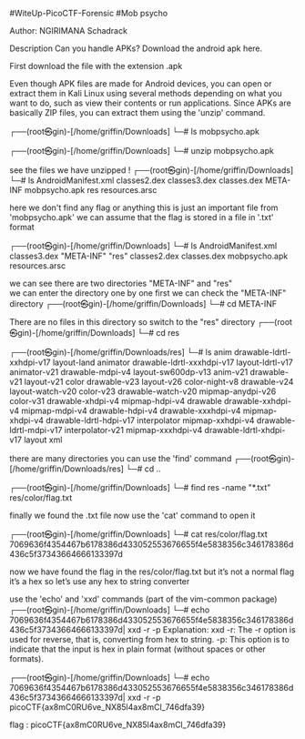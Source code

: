 #WiteUp-PicoCTF-Forensic
#Mob psycho

Author: NGIRIMANA Schadrack

Description
Can you handle APKs?
Download the android apk here.

First download the file with the extension .apk

Even though APK files are made for Android devices, you can open or extract them in Kali Linux using several methods depending on what you want to do, such as view their contents or run applications. 
Since APKs are basically ZIP files, you can extract them using the 'unzip' command.

┌──(root㉿gin)-[/home/griffin/Downloads]
└─# ls
mobpsycho.apk
                                                                                
┌──(root㉿gin)-[/home/griffin/Downloads]
└─# unzip mobpsycho.apk

see the files we have unzipped !
┌──(root㉿gin)-[/home/griffin/Downloads]
└─# ls
AndroidManifest.xml  classes2.dex  classes3.dex  classes.dex  META-INF  mobpsycho.apk  res  resources.arsc

here we don't find any flag or anything this is just an important file from 'mobpsycho.apk'
we can assume that the flag is stored in a file in '.txt' format

┌──(root㉿gin)-[/home/griffin/Downloads]
└─# ls
AndroidManifest.xml  classes3.dex  "META-INF"       "res"
classes2.dex         classes.dex   mobpsycho.apk  resources.arsc

we can see there are two directories "META-INF" and "res"                                                                              
we can enter the directory one by one first we can check the "META-INF" directory
┌──(root㉿gin)-[/home/griffin/Downloads]
└─# cd META-INF

There are no files in this directory so switch to the "res" directory
┌──(root㉿gin)-[/home/griffin/Downloads]
└─# cd res 
                                                                                
┌──(root㉿gin)-[/home/griffin/Downloads/res]
└─# ls
anim                      drawable-ldrtl-xxhdpi-v17   layout-land
animator                  drawable-ldrtl-xxxhdpi-v17  layout-ldrtl-v17
animator-v21              drawable-mdpi-v4            layout-sw600dp-v13
anim-v21                  drawable-v21                layout-v21
color                     drawable-v23                layout-v26
color-night-v8            drawable-v24                layout-watch-v20
color-v23                 drawable-watch-v20          mipmap-anydpi-v26
color-v31                 drawable-xhdpi-v4           mipmap-hdpi-v4
drawable                  drawable-xxhdpi-v4          mipmap-mdpi-v4
drawable-hdpi-v4          drawable-xxxhdpi-v4         mipmap-xhdpi-v4
drawable-ldrtl-hdpi-v17   interpolator                mipmap-xxhdpi-v4
drawable-ldrtl-mdpi-v17   interpolator-v21            mipmap-xxxhdpi-v4
drawable-ldrtl-xhdpi-v17  layout                      xml

there are many directories you can use the 'find' command
┌──(root㉿gin)-[/home/griffin/Downloads/res]
└─# cd .. 
                                                                                
┌──(root㉿gin)-[/home/griffin/Downloads]
└─# find res -name "*.txt"
res/color/flag.txt

finally we found the .txt file
now use the 'cat' command to open it

┌──(root㉿gin)-[/home/griffin/Downloads]
└─# cat res/color/flag.txt            
7069636f4354467b6178386d433052553676655f4e5838356c346178386d436c5f37343664666133397d

now we have found the flag in the res/color/flag.txt but it’s not a normal flag it’s a hex so let’s use any hex to string converter

use the 'echo' and 'xxd' commands (part of the vim-common package)
┌──(root㉿gin)-[/home/griffin/Downloads]
└─# echo 7069636f4354467b6178386d433052553676655f4e5838356c346178386d436c5f37343664666133397d| xxd -r -p
Explanation:
xxd -r: The -r option is used for reverse, that is, converting from hex to string.
-p: This option is to indicate that the input is hex in plain format (without spaces or other formats).

┌──(root㉿gin)-[/home/griffin/Downloads]
└─# echo 7069636f4354467b6178386d433052553676655f4e5838356c346178386d436c5f37343664666133397d| xxd -r -p
picoCTF{ax8mC0RU6ve_NX85l4ax8mCl_746dfa39}

flag : picoCTF{ax8mC0RU6ve_NX85l4ax8mCl_746dfa39}

